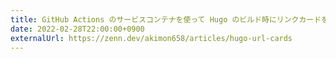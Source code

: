 ```yaml
---
title: GitHub Actions のサービスコンテナを使って Hugo のビルド時にリンクカードを生成する
date: 2022-02-28T22:00:00+0900
externalUrl: https://zenn.dev/akimon658/articles/hugo-url-cards
---
```

